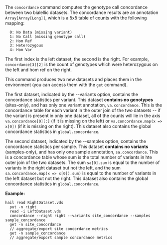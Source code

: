 <div class="cmdhead"></div>

<div class="description"></div>

<div class="synopsis"></div>

<div class="options"></div>

<div class="cmdsubsection">

The `concordance` command computes the genotype call concordance between two bialellic datasets.  The concordance results are an annotation `Array[Array[Long]]`, which is a 5x5 table of counts with the following mapping:

```
  0: No Data (missing variant)
  1: No Call (missing genotype call)
  2: Hom Ref
  3: Heterozygous
  4: Hom Var
```
The first index is the left dataset, the second is the right.  For example, `concordance[3][2]` is the count of genotypes which were heterozygous on the left and hom ref on the right.

This command produces two new datasets and places them in the environment (you can access them with the `get` command).  

The first dataset, indicated by the --variants option, contains the concordance statistics per variant.  This dataset **contains no genotypes** (sites-only), and has only one variant annotation, `va.concordance`.  This is the concordance table for each variant in the outer join of the two datasets -- if the variant is present in only one dataset, all of the counts will lie in the axis `va.concordance[0][:]` (if it is missing on the left) or `va.concordance.map(x => x[0])` (if it is missing on the right).  This dataset also contains the global concordance statistics in `global.concordance`.

The second dataset, indicated by the --samples option, contains the concordance statistics per sample.  This dataset **contains no variants** (samples-only), and has only one sample annotation, `sa.concordance`.  This is a concordance table whose sum is the total number of variants in hte outer join of the two datasets.  The sum `sa[0].sum` is equal to the number of variants in the right dataset but not the left, and the sum `sa.concordance.map(x => x[0]).sum)` is equal to the number of variants in the left dataset but not the right.  This dataset also contains the global concordance statistics in `global.concordance`.

**Example:**

```
hail read RightDataset.vds
  put -n right
  read -i LeftDataset.vds
  concordance --right right --variants site_concordance --samples sample_concordance
  get -n site_concordance
  // aggregate/export site concordance metrics
  get -n sample_concordance
  // aggregate/export sample concordance metrics
```

</div>